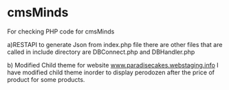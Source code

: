 # cmsMinds
For checking PHP code for cmsMinds

a)RESTAPI to generate Json from index.php file there are other files that are called in include directory are DBConnect.php and DBHandler.php

b) Modified Child theme for website www.paradisecakes.webstaging.info
I have modified child theme inorder to display perodozen after the price of product for some products.
